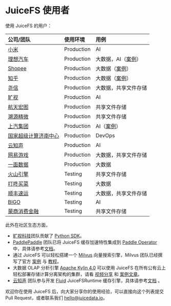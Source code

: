 # JuiceFS 使用者

使用 JuiceFS 的用户：

| 公司/团队                                        | 使用环境   | 用例                                                                                |
| :---                                             | :---       | :---                                                                                |
| [小米](https://www.mi.com)                       | Production | AI                                                                                  |
| [理想汽车](https://www.lixiang.com)              | Production | 大数据，AI（[案例](https://juicefs.com/blog/cn/posts/li-auto-with-juicefs/)）       |
| [Shopee](https://shopee.com)                     | Production | 大数据（[案例](https://juicefs.com/blog/cn/posts/shopee-clickhouse-with-juicefs/)） |
| [知乎](https://www.zhihu.com)                    | Production | 大数据（[案例](https://juicefs.com/blog/cn/posts/zhihu-flink-with-juicefs/)）       |
| [尧信](https://www.yaoxinhd.com)                 | Production | 大数据，共享文件存储                                                                |
| [旷视](https://megvii.com)                       | Production | AI                                                                                  |
| [航天宏图](https://www.piesat.cn)                | Production | 共享文件存储                                                                        |
| [溯源精微](http://www.geneway.cn)                | Production | 共享文件存储                                                                        |
| [上汽集团](https://www.saicmotor.com/chinese/)   | Production | AI（[案例](https://mp.weixin.qq.com/s/qxOvEmNmoLHhL3ICpX_Drg)）                     |
| [国家超级计算济南中心](https://www.nsccjn.cn/)   | Production | DevOps                                                                              |
| [云知声](https://www.unisound.com)               | Production | AI                                                                                  |
| [网易游戏](https://game.163.com)                 | Production | 大数据，共享文件存储                                                                |
| [一面数据](https://www.yimian.com.cn)            | Production | 大数据                                                                              |
| [火山引擎](https://www.volcengine.com)           | Testing    | 共享文件存储                                                                        |
| [叮咚买菜](https://www.100.me)                   | Testing    | 大数据                                                                              |
| [顺丰速运](https://www.sf-express.com)           | Testing    | 大数据，共享文件存储                                                                |
| [BIGO](https://bigo.tv)                          | Testing    | AI                                                                                  |
| [蒙商消费金融](https://www.mengshangxiaofei.com) | Testing    | 共享文件存储                                                                        |

此外在社区生态方面，

- [旷视科技](https://megvii.com)团队贡献了 [Python SDK](https://github.com/megvii-research/juicefs-python)。
- [PaddlePaddle](https://github.com/paddlepaddle/paddle) 团队已将 JuiceFS 缓存加速特性集成到 [Paddle Operator](https://github.com/PaddleFlow/paddle-operator) 中，具体请参考[文档](https://github.com/PaddleFlow/paddle-operator/blob/sampleset/docs/zh_CN/ext-overview.md)。
- 通过 JuiceFS 可以轻松搭建一个 [Milvus](https://milvus.io) 向量搜索引擎，Milvus 团队已经撰写了官方 [案例](https://zilliz.com/blog/building-a-milvus-cluster-based-on-juicefs) 与 [教程](https://tutorials.milvus.io/en-juicefs/index.html?index=..%2F..index#0)。
- 大数据 OLAP 分析引擎 [Apache Kylin 4.0](http://kylin.apache.org) 可以使用 JuiceFS 在所有公有云上轻松部署存储计算分离架构的集群，请看 [视频分享](https://www.bilibili.com/video/BV1c54y1W72S) 和 [案例文章](https://juicefs.com/blog/cn/posts/optimize-kylin-on-juicefs/)。
- [云知声](https://www.unisound.com) 团队参与开发 [Fluid](https://github.com/fluid-cloudnative/fluid) JuiceFSRuntime 缓存引擎，具体请参考[文档](https://github.com/fluid-cloudnative/fluid/blob/master/docs/zh/samples/juicefs_runtime.md) 。

欢迎你在使用 JuiceFS 后，向大家分享你的使用经验，可以直接向这个列表提交 Pull Request，或者联系我们 hello@juicedata.io。
